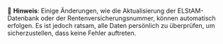 📌 **Hinweis**: Einige Änderungen, wie die Aktualisierung der ELStAM-Datenbank oder der Rentenversicherungsnummer, können automatisch erfolgen. Es ist jedoch ratsam, alle Daten persönlich zu überprüfen, um sicherzustellen, dass keine Fehler auftreten.
